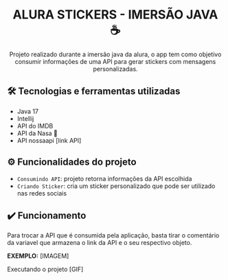 <div align="center">
  <h1>ALURA STICKERS - IMERSÃO JAVA ☕</h1>
  <p>Projeto realizado durante a imersão java da alura, o app tem como objetivo consumir informações de uma API para gerar stickers com mensagens personalizadas. </p>
</div>

## 🛠️ Tecnologias e ferramentas utilizadas

- Java 17
- Intellij
- API do IMDB
- API da Nasa 🚀
- API nossaapi [link API]

## ⚙️ Funcionalidades do projeto

- `Consumindo API`: projeto retorna informações da API escolhida
- `Criando Sticker`: cria um sticker personalizado que pode ser utilizado nas redes sociais 

## ✔️ Funcionamento

Para trocar a API que é consumida pela aplicação, basta tirar o comentário da variavel que armazena o link da API e o seu respectivo objeto.

**EXEMPLO:**
[IMAGEM]


Executando o projeto
[GIF]